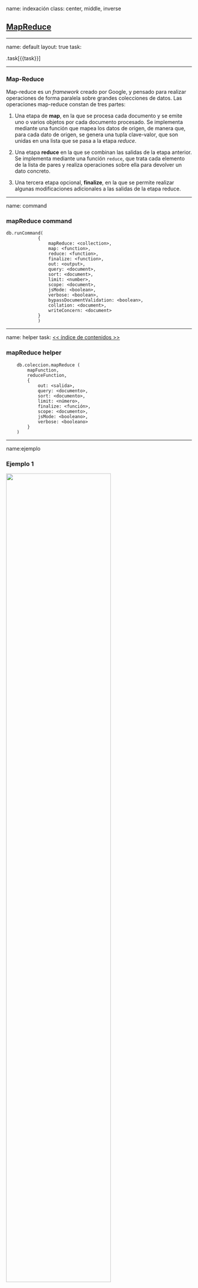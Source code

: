 name: indexación
class: center, middle, inverse
## [MapReduce](https://docs.mongodb.com/manual/core/map-reduce/)
---

name: default
layout: true
task: &nbsp;

.task[{{task}}]

---

### Map-Reduce

Map-reduce es un _framework_ creado por Google, y pensado
para realizar operaciones de forma paralela sobre grandes colecciones
de datos.
Las operaciones map-reduce constan de tres partes:

1. Una etapa de __map__, en la que se procesa cada documento y se emite uno o varios objetos por cada documento procesado. Se implementa mediante una función que mapea los datos de origen, de manera que, para cada dato de origen, se genera una tupla clave-valor, que son unidas en una lista que se pasa a la etapa _reduce_.
   
2. Una etapa __reduce__ en la que se combinan las salidas de la etapa anterior. Se implementa mediante una función `reduce`, que trata cada elemento de la lista de pares y realiza operaciones sobre ella para devolver un dato concreto.
   
3. Una tercera etapa opcional, __finalize__, en la que se permite realizar algunas modificaciones adicionales a las salidas de la etapa reduce.
   
---
name: command
### mapReduce command

    db.runCommand(
                {
                    mapReduce: <collection>,
                    map: <function>,
                    reduce: <function>,
                    finalize: <function>,
                    out: <output>,
                    query: <document>,
                    sort: <document>,
                    limit: <number>,
                    scope: <document>,
                    jsMode: <boolean>,
                    verbose: <boolean>,
                    bypassDocumentValidation: <boolean>,
                    collation: <document>,
                    writeConcern: <document>
                }
                )  
---
name: helper
task: [<< índice de contenidos >>](#contenido)

### mapReduce helper

        db.coleccion.mapReduce (
            mapFunction,
            reduceFunction,
            {
                out: <salida>,
                query: <documento>,
                sort: <documento>,
                limit: <número>,
                finalize: <función>,
                scope: <documento>,
                jsMode: <booleano>,
                verbose: <booleano>
            }
        )

---
name:ejemplo
### Ejemplo 1

<img src="https://docs.mongodb.com/manual/_images/map-reduce.bakedsvg.svg" width=75% height=75%>


---

### Ejemplo 2

Partimos de la siguiente colección:

```javascript
db.frases.drop()
db.frases.insert({_id:1,frase:"el que sabe no habla"})
db.frases.insert({_id:2,frase:"el que habla no sabe"})
db.frases.insert({_id:3,frase:"no me digas que no"})
```

Queremos contar el número de repeticiones de cada palabra.
???
```javascript
var mapFunctionFrase = function(){
   x = this.frase.split(" ");
   for (var i=0; i<x.length; i++)
        emit(x[i], 1);
};
var reduceFunctionFrase = function(palabra,cuantas){
     return Array.sum(cuantas);};
 
db.frases.mapReduce(mapFunctionFrase,
                       reduceFunctionFrase,
                       {out: "palabras"}
                      )
``` 
---
### Ejemplo 3

A partir de la siguiente colección: 

```javascript
use running
db.sesiones.insert({nombre:"Bertoldo", mes:"Marzo", distKm:6, tiempoMin:42})
db.sesiones.insert({nombre:"Herminia", mes:"Marzo", distKm:10, tiempoMin:60})
db.sesiones.insert({nombre:"Bertoldo", mes:"Marzo", distKm:2, tiempoMin:12})
db.sesiones.insert({nombre:"Herminia", mes:"Marzo", distKm:10, tiempoMin:61})
db.sesiones.insert({nombre:"Bertoldo", mes:"Abril", distKm:5, tiempoMin:33})
db.sesiones.insert({nombre:"Herminia", mes:"Abril", distKm:42, tiempoMin:285})
db.sesiones.insert({nombre:"Aniceto", mes:"Abril", distKm:5, tiempoMin:33})
```

Queremos saber cuántos kilómetros a recorrido cada persona al mes usando _MapReduce_:
???
```javascript
var mapKmPersonaMes = function(){
        emit({nombre:this.nombre, mes:this.mes}, this.distKm);
};
var reduceKmPersonaMes = function(dato,cuantos){
     return Array.sum(cuantos);
};
 
db.sesiones.mapReduce(mapKmPersonaMes,
                       reduceKmPersonaMes,
                       {out: "kmMes"}
                      )
```                      
